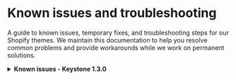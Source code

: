 # Known issues and troubleshooting

A guide to known issues, temporary fixes, and troubleshooting steps for our Shopify themes. We maintain this documentation to help you resolve common problems and provide workarounds while we work on permanent solutions.

<details>

<summary><strong>Known issues - Keystone 1.3.0</strong></summary>

#### Prices Displaying Incorrectly <a href="#h_9b9f33b7e3" id="h_9b9f33b7e3"></a>

***

* Issue: If shipping settings aren’t configured for a given region, products may not display prices and variants correctly.
  * Solution: Navigate to your Market tab within your Shopify admin settings and ensure shipping settings are configured.
* Issue: Prices display incorrectly when “Show trailing zeros” is unchecked.
  * Solution: This setting is not supported in all currencies. Keep it checked to avoid issues.

***

#### Compare-at Price Displaying Incorrectly <a href="#h_ebaf37ad3c" id="h_ebaf37ad3c"></a>

* Issue: The percentage discount badge and strikeout price disappear when switching from the store’s default currency (e.g., GBP) to another currency.
  * Solution: Navigate to your Shopify admin > Settings > Markets > Preferences. Toggle off “Compare-at price hiding”.

***

#### Products Won’t Add to Cart <a href="#h_8b938dd482" id="h_8b938dd482"></a>

* Issue: Products may not add to the cart due to inventory or template settings.
  * Solutions:
    1. Check your inventory and stock settings. Enable “Continue selling when sold out” to allow items to be added.
    2. Ensure the “Options” block is included on your product template, even if your product has only one variant.
    3. Try enabling “Enable default variant”.

***

#### Broken Blog Grid <a href="#h_9f82677923" id="h_9f82677923"></a>

* Issue: The blog grid may break if “Enable summary” is turned on and the blog article contains extra or malformed HTML.
  * Solutions:
    1. Open the Theme Editor by clicking Customize next to the relevant theme.
    2. Go to Theme Settings > Blog Cards.
    3. Uncheck “Enable summary” and click Save.
    4. OR:
       1. Copy the entire contents of your blog article.
       2. Paste it into a Markdown text editor (e.g., Notion).
       3. Copy the content from the Markdown editor and paste it back into your blog article.

***

#### Empty Buttons <a href="#h_93c573a029" id="h_93c573a029"></a>

* Issue: Buttons with placeholder content may remain visible when they should be hidden.
  * Solutions:
    1. Open the Theme Editor by clicking Customize next to the relevant theme.
    2. Select the section you want to edit.
    3. Scroll down to the Button and Button URL settings.
    4. Delete both values so the fields are empty.
    5. Click Save.
    6. If the issue persists:
       1. Add any link to the Button URL setting.
       2. Click Save.
       3. Delete both values again and click Save.

***

#### Missing Login Buttons <a href="#h_5e00a2db9f" id="h_5e00a2db9f"></a>

* Issue: Login and account buttons may not be visible when setting up your Shopify account.
  * Solution:
    1. Navigate to Shopify Settings > Customer Accounts.
    2. Ensure customer accounts are enabled.
    3. Display login and account buttons in the following sections:
       * Announcement
       * Header
       * Mobile Menu
       * Footer

</details>

